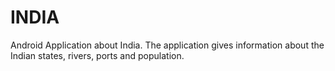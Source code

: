 # INDIA

Android Application about India. The application gives information about the Indian states, rivers, ports and population.
